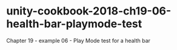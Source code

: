 # unity-cookbook-2018-ch19-06-health-bar-playmode-test
Chapter 19 - example 06 - Play Mode test for a health bar

